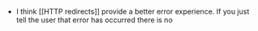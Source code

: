 - I think [[HTTP redirects]] provide a better error experience. If you just tell the user that error has occurred there is no